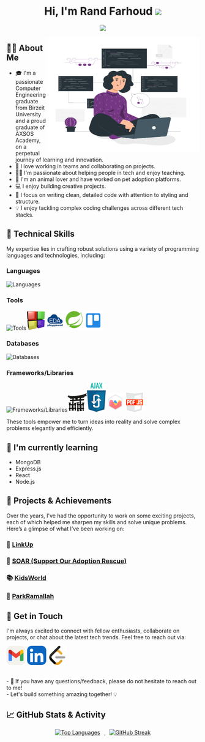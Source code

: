 <h1 align="center">
Hi, I'm Rand Farhoud
  <img src="https://media.giphy.com/media/hvRJCLFzcasrR4ia7z/giphy.gif" width="30"></h1>
<p align="center">
  <a href="https://github.com/DenverCoder1/readme-typing-svg"><img src="https://readme-typing-svg.herokuapp.com?lines=Computer+Engineer+🖥️+💻;Full+Stack+Web+Developer+💻+🌐;Always+Learning+New+Things+📚&center=true&width=380&height=45"></a>
</p>
<a target="_blank" align="center">
  <img align="right" top="560" height="300" width="400" alt="GIF" src="Version control.gif">
</a>
<h2>👩‍💻 About Me</h2>
 <ul>
      <li>🎓 I'm a passionate Computer Engineering graduate from Birzeit University and a proud graduate of AXSOS Academy, on a perpetual journey of learning and innovation.</li>
      <li>👥 I love working in teams and collaborating on projects.</li>
      <li>👩‍🏫 I'm passionate about helping people in tech and enjoy teaching.</li>
      <li>🐾 I'm an animal lover and have worked on pet adoption platforms.</li>
      <li>💻 I enjoy building creative projects.</li>
      <li>🎯 I focus on writing clean, detailed code with attention to styling and structure.</li>
      <li>💡 I enjoy tackling complex coding challenges across different tech stacks.</li>
</ul>
  
## 💼 Technical Skills

My expertise lies in crafting robust solutions using a variety of programming languages and technologies, including:

### Languages
<img src="https://skillicons.dev/icons?i=python,java,html,css,js,c" alt="Languages" />

### Tools
<img src="https://skillicons.dev/icons?i=git,github,vscode,pycharm,eclipse,postman" alt="Tools" /><img src="codeBlock.png" alt="Codeblocks" width="50" /><img src="eda.png" alt="EDA Playground" width="50" /><img src="sts.png" alt="STS SpringTool (STS)" width="50" /><img src="Trello.png" alt="Trello" width="50" />

### Databases
<img src="https://skillicons.dev/icons?i=mysql,firebase" alt="Databases" />

### Frameworks/Libraries
<img src="https://skillicons.dev/icons?i=flask,jquery,aws,spring" alt="Frameworks/Libraries" /><img src="R.png" alt="Jinja2" width="50" /><img src="a.png" alt="Ajax" width="50" /><img src="chartjs.svg" alt="Chartjs" width="50" /><img src="pdf.svg" alt="pdfjs" width="50" />

These tools empower me to turn ideas into reality and solve complex problems elegantly and efficiently. 

## 🌱 I'm currently learning

- MongoDB
- Express.js
- React
- Node.js

## 🚀 Projects & Achievements
Over the years, I've had the opportunity to work on some exciting projects, each of which helped me sharpen my skills and solve unique problems. Here’s a glimpse of what I’ve been working on:

### 🔗 [LinkUp](https://github.com/mustafataha5/LinkUp)

### 🐾 [SOAR (Support Our Adoption Rescue)](https://github.com/SaidQT/SOAR)

### 📚 [KidsWorld](https://github.com/Farhoud-Rand/KidsWorld)

### 🚗 [ParkRamallah](https://github.com/Farhoud-Rand/ParkRamallah)

## 🤝 Get in Touch

I'm always excited to connect with fellow enthusiasts, collaborate on projects, or chat about the latest tech trends. Feel free to reach out via:

[<img src="Gmail-Light.svg" width="50" height="50">](mailto:r.farhoud2000@gmail.com)
[<img src="LinkedIn.svg" width="50" height="50">](https://www.linkedin.com/in/rand-farhoud-301b64184/)
[<img src="leetcode.svg" width="50" height="50">](https://leetcode.com/Rand_Farhoud/)

</br>
- 💬 If you have any questions/feedback, please do not hesitate to reach out to me!
</br>
- Let's build something amazing together! 💡

## 📈 GitHub Stats & Activity
<p align="center">
  <a href="https://github.com/Farhoud-Rand">
    <img src="https://github-readme-stats.vercel.app/api/top-langs/?username=Farhoud-Rand&layout=compact&theme=tokyonight" alt="Top Languages" style="margin-right: 10px;" />
  </a>
  <a href="https://git.io/streak-stats">
    <img src="https://github-readme-streak-stats.herokuapp.com?user=Farhoud-Rand&theme=tokyonight" alt="GitHub Streak"  style="margin-left: 10px;" />
  </a>
</p>
